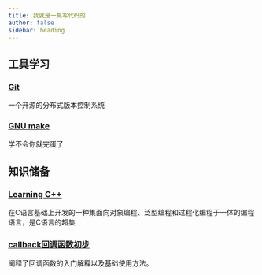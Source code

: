```yaml
---
title: 我就是一臭写代码的
author: false
sidebar: heading
---
```


## 工具学习

### [Git](/tech/others/Git.md)
一个开源的分布式版本控制系统

### [GNU make](/tech/code/make.md)
学不会你就完蛋了

## 知识储备

### [Learning C++](/tech/code/cpp/)
在C语言基础上开发的一种集面向对象编程、泛型编程和过程化编程于一体的编程语言，是C语言的超集

### [callback回调函数初步](/tech/code/callback.md)
阐释了回调函数的入门解释以及基础使用方法。
